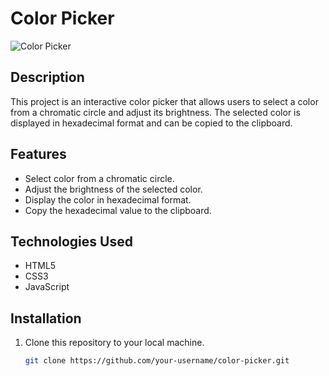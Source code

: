 # Color Picker

![Color Picker](screenshot.png)

## Description

This project is an interactive color picker that allows users to select a color from a chromatic circle and adjust its brightness. The selected color is displayed in hexadecimal format and can be copied to the clipboard.

## Features

- Select color from a chromatic circle.
- Adjust the brightness of the selected color.
- Display the color in hexadecimal format.
- Copy the hexadecimal value to the clipboard.

## Technologies Used

- HTML5
- CSS3
- JavaScript

## Installation

1. Clone this repository to your local machine.
   ```bash
   git clone https://github.com/your-username/color-picker.git
